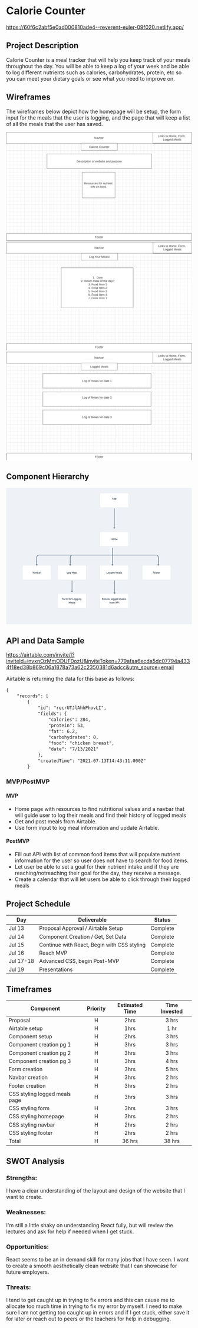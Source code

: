# Calorie Counter

https://60f6c2abf5e0ad000810ade4--reverent-euler-09f020.netlify.app/

## Project Description

Calorie Counter is a meal tracker that will help you keep track of your meals throughout the day. You will be able to keep a log of your week and be able to log different nutrients such as calories, carbohydrates, protein, etc so you can meet your dietary goals or see what you need to improve on.
## Wireframes

The wireframes below depict how the homepage will be setup, the form input for the meals that the user is logging, and the page that will keep a list of all the meals that the user has saved.

![wireframe](./Wireframehome.png)
![wireframeform](./Wireframeform.png)
![wireframelogged](./Wireframelogged.png)

## Component Hierarchy

![components](./Components.png)

## API and Data Sample

https://airtable.com/invite/l?inviteId=invxnOzMmODUF0ozU&inviteToken=779afaa6ecda5dc07794a4334f18ed38b869c06a1878a73a62c2350381d6adcc&utm_source=email

Airtable is returning the data for this base as follows:

```
{
    "records": [
        {
            "id": "recrUTJlAhhPhovLI",
            "fields": {
                "calories": 284,
                "protein": 53,
                "fat": 6.2,
                "carbohydrates": 0,
                "food": "chicken breast",
                "date": "7/13/2021"
            },
            "createdTime": "2021-07-13T14:43:11.000Z"
        }

```

### MVP/PostMVP

#### MVP

- Home page with resources to find nutritional values and a navbar that will guide user to log their meals and find their history of logged meals
- Get and post meals from Airtable.
- Use form input to log meal information and update Airtable.


#### PostMVP

- Fill out API with list of common food items that will populate nutrient information for the user so user does not have to search for food items.
- Let user be able to set a goal for their nutrient intake and if they are reaching/notreaching their goal for the day, they receive a message.
- Create a calendar that will let users be able to click through their logged meals

## Project Schedule

| Day      | Deliverable                                | Status   |
| -------- | ------------------------------------------ | -------- |
| Jul 13   | Proposal Approval / Airtable Setup         | Complete |
| Jul 14   | Component Creation / Get, Set Data         | Complete|
| Jul 15   | Continue with React, Begin with CSS styling| Complete |
| Jul 16   | Reach MVP                                  | Complete |
| Jul 17-18| Advanced CSS, begin Post-MVP               | Complete |
| Jul 19   | Presentations                              | Complete |

## Timeframes

| Component                 | Priority | Estimated Time | Time Invested |
| ------------------------- | :------: | :------------: | :-----------: | 
| Proposal                  |    H     |      2hrs      |    3 hrs    |
| Airtable setup            |    H     |     1hrs      |   1 hr     | 
| Component setup           |    H     |     2hrs      |    3 hrs     |
| Component creation pg 1   |    H     |      3hrs      |  3 hrs    |
| Component creation pg 2   |    H     |      3hrs      |  3 hrs    |
| Component creation pg 3   |    H     |      3hrs      | 4 hrs    |
| Form creation             |    H     |      3hrs      |  5 hrs    |
| Navbar creation           |    H     |      3hrs      |   2 hrs   |
| Footer creation           |    H     |      3hrs      |   2 hrs  |
| CSS styling logged meals page |    H     |      3hrs      | 3 hrs  |
| CSS styling form          |    H     |      3hrs      |   3 hrs   |
| CSS styling homepage      |    H     |      3hrs      |   2 hrs  |
| CSS styling navbar        |    H     |      2hrs      |   2 hrs  |
| CSS styling footer        |    H     |      2hrs      |   2 hrs  | 
| Total                     |    H     |    36 hrs    |      38 hrs   |

## SWOT Analysis

### Strengths:

I have a clear understanding of the layout and design of the website that I want to create.

### Weaknesses:

I'm still a little shaky on understanding React fully, but will review the lectures and ask for help if needed when I get stuck.

### Opportunities:

React seems to be an in demand skill for many jobs that I have seen. I want to create a smooth aesthetically clean website that I can showcase for future employers.

### Threats:

I tend to get caught up in trying to fix errors and this can cause me to allocate too much time in trying to fix my error by myself. I need to make sure I am not getting too caught up in errors and if I get stuck, either save it for later or reach out to peers or the teachers for help in debugging.
